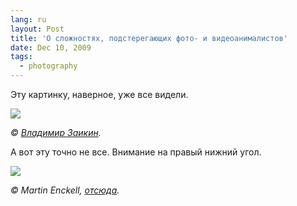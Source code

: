 ```yaml
---
lang: ru
layout: Post
title: 'О сложностях, подстерегающих фото- и видеоанималистов'
date: Dec 10, 2009
tags:
  - photography
---
```


Эту картинку, наверное, уже все видели.

![](/images/blog/vladimir-zaikin-videographer.jpg)

_© [Владимир Заикин](http://www.photosight.ru/photos/3531647)._

А вот эту точно не все. Внимание на правый нижний угол.

![](/images/blog/martin-enckell-photographer.jpg)

_© Martin Enckell, [отсюда](http://canonfieldreviews.com/7d-1-weather-sealing/ "7D #1 Weather Sealing")._
